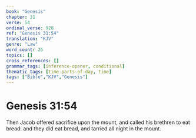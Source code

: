 ```yaml
---
book: "Genesis"
chapter: 31
verse: 54
ordinal_verse: 928
ref: "Genesis 31:54"
translation: "KJV"
genre: "Law"
word_count: 26
topics: []
cross_references: []
grammar_tags: [inference-opener, conditional]
thematic_tags: [time-parts-of-day, time]
tags: ["Bible","KJV","Genesis"]
---
```


# Genesis 31:54

Then Jacob offered sacrifice upon the mount, and called his brethren to eat bread: and they did eat bread, and tarried all night in the mount.
